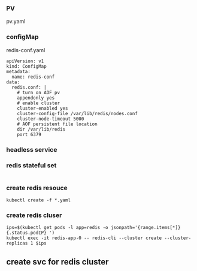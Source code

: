 ### PV
pv.yaml

### configMap
redis-conf.yaml
```
apiVersion: v1
kind: ConfigMap
metadata:
  name: redis-conf
data:
  redis.conf: |
    # turn on AOF pv
    appendonly yes
    # enable cluster
    cluster-enabled yes
    cluster-config-file /var/lib/redis/nodes.conf
    cluster-node-timeout 5000
    # AOF persistent file location
    dir /var/lib/redis
    port 6379
```
### headless service

### redis stateful set
```
```

### create redis resouce
```
kubectl create -f *.yaml
```

### create redis cluser
```
ips=$(kubectl get pods -l app=redis -o jsonpath='{range.items[*]}{.status.podIP} ')
kubectl exec -it redis-app-0 -- redis-cli --cluster create --cluster-replicas 1 $ips
```
## create svc for redis cluster
